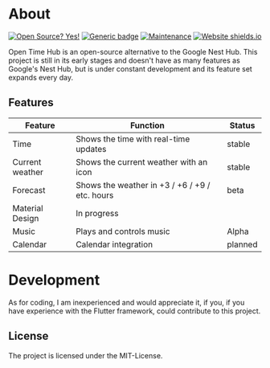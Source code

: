 # About
[![Open Source? Yes!](https://badgen.net/badge/Open%20Source%20%3F/Yes%21/blue?icon=github)](https://opensource.org/)
[![Generic badge](https://img.shields.io/badge/made%20with-flutter-blue.svg)](https://flutter.dev/)
[![Maintenance](https://img.shields.io/badge/Maintained%3F-yes-green.svg)](https://GitHub.com/Jouhney/timehub/graphs/commit-activity)
[![Website shields.io](https://img.shields.io/website-up-down-green-red/http/shields.io.svg)](https://jouhney.github.io/timehub/)

Open Time Hub is an open-source alternative to the Google Nest Hub. This project is still in its early stages and doesn't have as many features as Google's Nest Hub, but is under constant development and its feature set expands every day.
## Features
|Feature			|Function			|Status				|
-------------|--------------|------------|
|Time|Shows the time with real-time updates| stable|
|Current weather|Shows the current weather with an icon| stable|
|Forecast|Shows the weather in +3 / +6 / +9 / etc. hours | beta|
|Material Design|In progress|
|Music|Plays and controls music |Alpha|
|Calendar| Calendar integration| planned|

# Development
As for coding, I am inexperienced and would appreciate it, if you, if you have experience with the Flutter framework, could contribute to this project.

## License
The project is licensed under the MIT-License.
